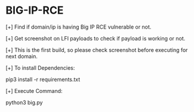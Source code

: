 # BIG-IP-RCE
[+] Find if domain/ip is having Big IP RCE vulnerable or not.

[+] Get screenshot on LFI payloads to check if payload is working or not.

[+] This is the first build, so please check screenshot before executing for next domain.


[+] To install Dependencies:

pip3 install -r requirements.txt

[+] Execute Command:

python3 big.py




